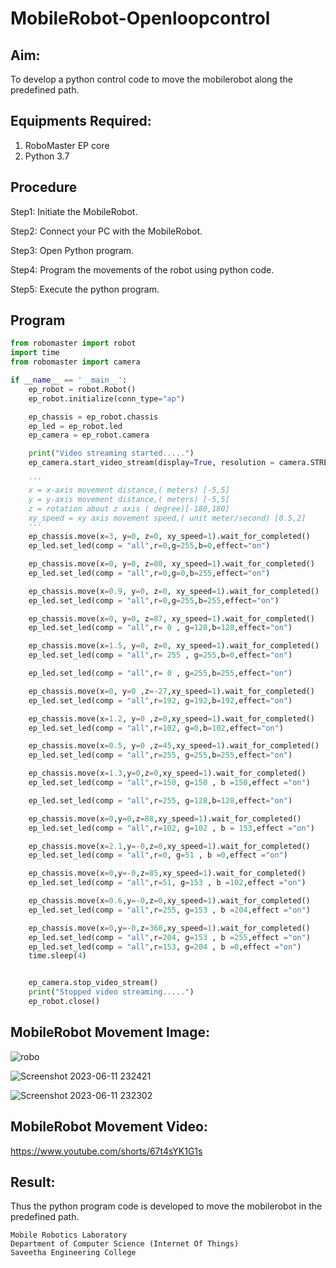 # MobileRobot-Openloopcontrol
## Aim:

To develop a python control code to move the mobilerobot along the predefined path.

## Equipments Required:
1. RoboMaster EP core
2. Python 3.7

## Procedure

Step1: Initiate the MobileRobot.

Step2: Connect your PC with the MobileRobot.

Step3: Open Python program.

Step4: Program the movements of the robot using python code.

Step5: Execute the python program.

## Program
```python
from robomaster import robot
import time
from robomaster import camera

if __name__ == '__main__':
    ep_robot = robot.Robot()
    ep_robot.initialize(conn_type="ap")

    ep_chassis = ep_robot.chassis
    ep_led = ep_robot.led
    ep_camera = ep_robot.camera

    print("Video streaming started.....")
    ep_camera.start_video_stream(display=True, resolution = camera.STREAM_360P)

    '''
    x = x-axis movement distance,( meters) [-5,5]
    y = y-axis movement distance,( meters) [-5,5]
    z = rotation about z axis ( degree)[-180,180]
    xy_speed = xy axis movement speed,( unit meter/second) [0.5,2]
    '''
    ep_chassis.move(x=3, y=0, z=0, xy_speed=1).wait_for_completed()
    ep_led.set_led(comp = "all",r=0,g=255,b=0,effect="on")

    ep_chassis.move(x=0, y=0, z=80, xy_speed=1).wait_for_completed()
    ep_led.set_led(comp = "all",r=0,g=0,b=255,effect="on")

    ep_chassis.move(x=0.9, y=0, z=0, xy_speed=1).wait_for_completed()
    ep_led.set_led(comp = "all",r=0,g=255,b=255,effect="on")

    ep_chassis.move(x=0, y=0, z=87, xy_speed=1).wait_for_completed()
    ep_led.set_led(comp = "all",r= 0 , g=128,b=128,effect="on")

    ep_chassis.move(x=1.5, y=0, z=0, xy_speed=1).wait_for_completed()
    ep_led.set_led(comp = "all",r= 255 , g=255,b=0,effect="on")

    ep_led.set_led(comp = "all",r= 0 , g=255,b=255,effect="on")

    ep_chassis.move(x=0, y=0 ,z=-27,xy_speed=1).wait_for_completed()
    ep_led.set_led(comp = "all",r=192, g=192,b=192,effect="on")

    ep_chassis.move(x=1.2, y=0 ,z=0,xy_speed=1).wait_for_completed()
    ep_led.set_led(comp = "all",r=102, g=0,b=102,effect="on")

    ep_chassis.move(x=0.5, y=0 ,z=45,xy_speed=1).wait_for_completed()
    ep_led.set_led(comp = "all",r=255, g=255,b=255,effect="on")

    ep_chassis.move(x=1.3,y=0,z=0,xy_speed=1).wait_for_completed()
    ep_led.set_led(comp = "all",r=150, g=150 , b =150,effect ="on")

    ep_led.set_led(comp = "all",r=255, g=128,b=128,effect="on")

    ep_chassis.move(x=0,y=0,z=88,xy_speed=1).wait_for_completed()
    ep_led.set_led(comp = "all",r=102, g=102 , b = 153,effect ="on")

    ep_chassis.move(x=2.1,y=-0,z=0,xy_speed=1).wait_for_completed()
    ep_led.set_led(comp = "all",r=0, g=51 , b =0,effect ="on")

    ep_chassis.move(x=0,y=-0,z=85,xy_speed=1).wait_for_completed()
    ep_led.set_led(comp = "all",r=51, g=153 , b =102,effect ="on")

    ep_chassis.move(x=0.6,y=-0,z=0,xy_speed=1).wait_for_completed()
    ep_led.set_led(comp = "all",r=255, g=153 , b =204,effect ="on")

    ep_chassis.move(x=0,y=-0,z=360,xy_speed=1).wait_for_completed()
    ep_led.set_led(comp = "all",r=204, g=153 , b =255,effect ="on")
    ep_led.set_led(comp = "all",r=153, g=204 , b =0,effect ="on")
    time.sleep(4)


    ep_camera.stop_video_stream()
    print("Stopped video streaming.....")
    ep_robot.close()
```

## MobileRobot Movement Image:

![robo](./img/robomaster.png)

![Screenshot 2023-06-11 232421](https://github.com/Alfredsec/mobilerobot-openloopcontrol/assets/120621608/c85528b4-30b2-4f01-9df1-207638774757)


![Screenshot 2023-06-11 232302](https://github.com/Alfredsec/mobilerobot-openloopcontrol/assets/120621608/a897f361-fb8c-4067-8cb9-e954a8a3581b)

## MobileRobot Movement Video:

https://www.youtube.com/shorts/67t4sYK1G1s

## Result:
Thus the python program code is developed to move the mobilerobot in the predefined path.

```
Mobile Robotics Laboratory
Department of Computer Science (Internet Of Things)
Saveetha Engineering College
```
